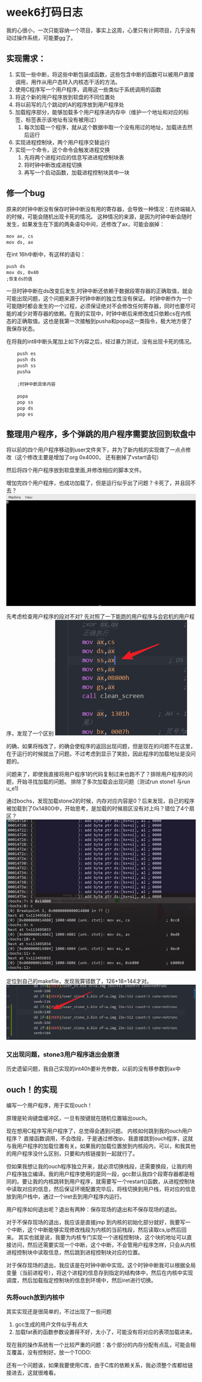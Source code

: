 # week6打码日志

我的心很小，一次只能容纳一个项目，事实上这周，心里只有计网项目，几乎没有动过操作系统，可能要gg了。

## 实现需求：

1. 实现一些中断，将这些中断包装成函数，这些包含中断的函数可以被用户直接调用，用作从用户态转入内核态干活的方法。
1. 使用C程序写一个用户程序，调用这一些类似于系统调用的函数
1. 将这个新的用户程序放到软盘的不同位置处
1. 将以前写的几个跳动的A的程序放到用户程序处
1. 加载程序部分，能够加载多个用户程序进内存中（维护一个地址和对应的标签，标签表示该地址有没有被用过）
    1. 每次加载一个程序，就从这个数据中取一个没有用过的地址，加载进去然后运行
1. 实现进程控制块，两个用户程序交替运行
1. 实现一个命令，这个命令会触发进程交换
    1. 先将两个进程对应的信息写进进程控制块表
    1. 将时钟中断改成进程切换
    1. 再写一个启动函数，加载进程控制块其中一块


## 修一个bug

原来的时钟中断没有保存时钟中断没有用的寄存器，会导致一种情况：在终端输入的时候，可能会随机出现卡死的情况。
这种情况的来源，是因为时钟中断会随时发生，如果发生在下面的两条语句中间，还修改了ax，可能会崩掉：
```
mov ax, cs
mov ds, ax
```

在int 16h中断中，有这样的语句：
```
push ds
mov ds, 0x40
;恢复ds的值
```
一旦时钟中断在ds改变后发生,时钟中断还依赖于数据段寄存器的正确取值，就会可能出现问题，这个问题来源于时钟中断的独立性没有保证。
时钟中断作为一个可能随时都会发生的一个过程，必须保证绝对不会修改任何寄存器，同时也要尽可能的减少对寄存器的依赖。在我的实现中，时钟中断后来修改成只依赖cs在内核态的正确取值。这也是我第一次接触到pusha和popa这一类指令，极大地方便了我保存状态。

在将我的int8中断头尾加上如下内容之后，经过暴力测试，没有出现卡死的情况。

```
    push es
    push ds
    push ss
    pusha

    ;时钟中断具体内容

    popa
    pop ss
    pop ds
    pop es
```

## 整理用户程序，多个弹跳的用户程序需要放回到软盘中

将以前的四个用户程序移动到user文件夹下，并为了新内核的实现做了一点点修改（这个修改主要是增加了org 0x4000， 还有删掉了vstart语句）

然后将四个用户程序放到软盘里面,并修改相应的脚本文件。

增加完四个用户程序，也成功加载了，但是运行似乎出了问题？卡死了，并且回不去？
![](figure/2018-04-13-01-10-55.png)

先考虑检查用户程序的段对不对?
先对照了一下能跑的用户程序与会宕机的用户程序，发现了一个区别
![](figure/2018-04-13-01-13-44.png)

的确，如果将栈改了，的确会使程序的返回出现问题，但是现在的问题不在这里，在于运行的时候就出了问题。不过考虑到显示了笑脸，因此程序的加载地址是没问题的。

问题来了，即使我直接将用户程序1的代码复制过来也跑不了？排除用户程序的问题，开始寻找加载的问题。
排除了多次加载会出现问题（测试run stone1 与run u_e1)

通过bochs，发现加载stone2的时候，内存对应内容是0？后来发现，自己的程序被加载到了0x14800中，开始思考，是加载的时候扇区没有对上吗？错位了4个扇区？
![](figure/2018-04-13-01-43-55.png)

定位到自己的makefile，发现我算错数了，126+18=144才对。
![](figure/2018-04-13-01-45-33.png)

### 又出现问题，stone3用户程序退出会崩溃

历史遗留问题，我自己实现的int40h要补充参数，以前的没有移参数到ax中

## ouch！的实现

编写一个用户程序，用于实现ouch！

原理是轮询键盘缓冲区，一旦有按键就在随机位置输出ouch。

现在想用C程序写用户程序了，总觉得会遇到问题。
内核如何跳到我的ouch用户程序？
直接函数调用，不会改段，于是通过修改ip，我直接跳到ouch程序，这就与我用户程序的加载位置有关。如果我的加载位置放到内核段内，可以，和我其他的用户程序没什么区别，只要和内核链接到一起就行了。

但如果我想让我的ouch程序独立开来，就必须切换栈段，还需要换段，让我的用户程序独立编译。我的用户程序使用的是同一段，gcc默认我四个段寄存器都是相同的。要让我的内核跳转到用户程序，就需要写一个restart()函数，从进程控制块中读取对应的信息，然后保证环境配置完毕后，将栈切换到用户栈，将对应的信息放到用户栈中，通过一个iret去到用户程序内运行。

用户程序如何退出呢？退出有两种：保存现场的退出和不保存现场的退出。

对于不保存现场的退出，我应该是直接jmp 到内核的初始化部分就好，我要写一个中断，这个中断能够实现修改栈段为内核的当前栈段，然后读取cs,ip然后回来。
其实也就是说，我要为内核专门实现一个进程控制块，这个块的地址可以直接访问，然后还需要实现一个中断，这个中断，不会管用户程序怎样，只会从内核进程控制块中读取信息，然后跳到进程控制块对应的位置。

对于保存现场的退出，我应该是在时钟中断中实现。这个时钟中断我可以根据全局变量（当前进程号），将这个进程的信息存到指定的结构体中，然后在内核中实现调度，然后加载指定控制块的信息到环境中，然后iret进行切换。


### 先将ouch放到内核中

其实实现还是很简单的，不过出现了一些问题
1. gcc生成的用户文件似乎有点大
1. 加载fat表的函数参数设置得不好，太小了，可能没有将对应的表项加载进来。

现在我的操作系统有一个比较严重的问题：各个部分的内存分配有点乱，可能会相互覆盖，没有控制好。放一个TODO:

还有一个问题诶，如果我要使用C库，由于C库的依赖关系，我必须整个库都给链接进去，这就很难看。